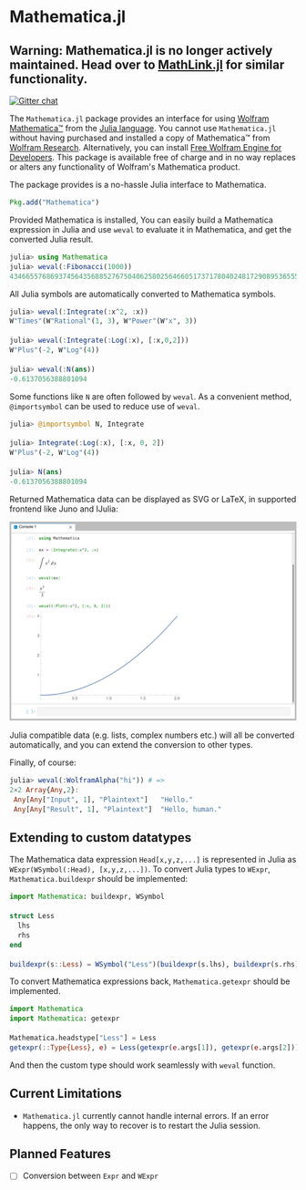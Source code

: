 # Mathematica.jl

## Warning: Mathematica.jl is no longer actively maintained. Head over to [MathLink.jl](https://github.com/JuliaInterop/MathLink.jl) for similar functionality. 

[![Gitter chat](https://badges.gitter.im/one-more-minute/Mathematica.jl.png)](https://gitter.im/one-more-minute/Mathematica.jl)

The `Mathematica.jl` package provides an interface for using [Wolfram Mathematica™](http://www.wolfram.com/mathematica/) from the [Julia language](http://julialang.org). You cannot use `Mathematica.jl` without having purchased and installed a copy of Mathematica™ from [Wolfram Research](http://www.wolfram.com/). Alternatively, you can install [Free Wolfram Engine for Developers](https://www.wolfram.com/engine). This package is available free of charge and in no way replaces or alters any functionality of Wolfram's Mathematica product.

The package provides is a no-hassle Julia interface to Mathematica.

```julia
Pkg.add("Mathematica")
````
Provided Mathematica is installed, You can easily build a Mathematica expression in Julia and use `weval` to evaluate it in Mathematica, and get the converted Julia result.

```julia
julia> using Mathematica
julia> weval(:Fibonacci(1000))
43466557686937456435688527675040625802564660517371780402481729089536555417949051890403879840079255169295922593080322634775209689623239873322471161642996440906533187938298969649928516003704476137795166849228875
```
All Julia symbols are automatically converted to Mathematica symbols.

```julia
julia> weval(:Integrate(:x^2, :x))
W"Times"(W"Rational"(1, 3), W"Power"(W"x", 3))

julia> weval(:Integrate(:Log(:x), [:x,0,2]))
W"Plus"(-2, W"Log"(4))

julia> weval(:N(ans))
-0.6137056388801094
```

Some functions like `N` are often followed by `weval`. As a convenient method, `@importsymbol` can be used to reduce use of `weval`.

```julia
julia> @importsymbol N, Integrate

julia> Integrate(:Log(:x), [:x, 0, 2])
W"Plus"(-2, W"Log"(4))

julia> N(ans)
-0.6137056388801094
```

Returned Mathematica data can be displayed as SVG or LaTeX, in supported frontend like Juno and IJulia:

![screenshot](./img/display.png)

Julia compatible data (e.g. lists, complex numbers etc.) will all be converted automatically, and you can extend the conversion to other types.

Finally, of course:
```julia
julia> weval(:WolframAlpha("hi")) # =>
2×2 Array{Any,2}:
 Any[Any["Input", 1], "Plaintext"]   "Hello."
 Any[Any["Result", 1], "Plaintext"]  "Hello, human."

```

## Extending to custom datatypes

The Mathematica data expression `Head[x,y,z,...]` is represented in Julia as `WExpr(WSymbol(:Head), [x,y,z,...])`. To convert Julia types to `WExpr`, `Mathematica.buildexpr` should be implemented:

```julia
import Mathematica: buildexpr, WSymbol

struct Less
  lhs
  rhs
end

buildexpr(s::Less) = WSymbol("Less")(buildexpr(s.lhs), buildexpr(s.rhs))
```
To convert Mathematica expressions back, `Mathematica.getexpr` should be implemented.

```julia
import Mathematica
import Mathematica: getexpr

Mathematica.headstype["Less"] = Less
getexpr(::Type{Less}, e) = Less(getexpr(e.args[1]), getexpr(e.args[2]))
```

And then the custom type should work seamlessly with `weval` function.

## Current Limitations

- `Mathematica.jl` currently cannot handle internal errors. If an error happens, the only way to recover is to restart the Julia session.

## Planned Features

- [ ] Conversion between `Expr` and `WExpr`
